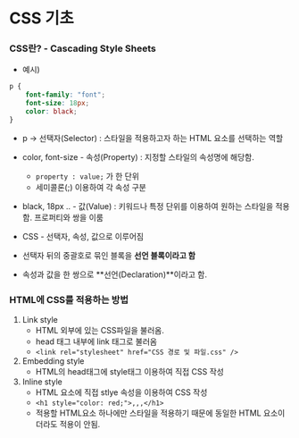 # CSS 기초

### CSS란? - Cascading Style Sheets

-   예시)

```css
p {
    font-family: "font";
    font-size: 18px;
    color: black;
}
```

-   p -> 선택자(Selector) : 스타일을 적용하고자 하는 HTML 요소를 선택하는 역할
-   color, font-size - 속성(Property) : 지정할 스타일의 속성명에 해당함.
    -   `property : value;` 가 한 단위
    -   세미콜론(;) 이용하여 각 속성 구분
-   black, 18px .. - 값(Value) : 키워드나 특정 단위를 이용하여 원하는 스타일을 적용함. 프로퍼티와 쌍을 이룸

-   CSS - 선택자, 속성, 값으로 이루어짐
-   선택자 뒤의 중괄호로 묶인 블록을 **선언 블록이라고 함**
-   속성과 값을 한 쌍으로 **선언(Declaration)**이라고 함.

### HTML에 CSS를 적용하는 방법

1. Link style
    - HTML 외부에 있는 CSS파일을 불러옴.
    - head 태그 내부에 link 태그로 불러옴
    - `<link rel="stylesheet" href="CSS 경로 및 파일.css" />`
2. Embedding style
    - HTML의 head태그에 style태그 이용하여 직접 CSS 작성
3. Inline style
    - HTML 요소에 직접 stlye 속성을 이용하여 CSS 작성
    - `<h1 style="color: red;">,,,</h1>`
    - 적용할 HTML요소 하나에만 스타일을 적용하기 때문에 동일한 HTML 요소이더라도 적용이 안됨.
